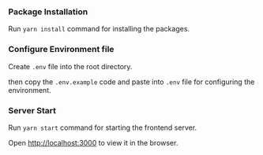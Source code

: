 ### Package Installation

Run `yarn install` command for installing the packages.

### Configure Environment file

Create `.env` file into the root directory.

then copy the `.env.example` code and paste into `.env` file for configuring the environment.

### Server Start

Run `yarn start` command for starting the frontend server.

Open [http://localhost:3000](http://localhost:3000) to view it in the browser.
